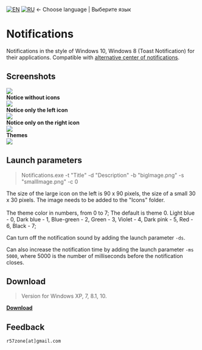 [![EN](https://user-images.githubusercontent.com/9499881/33184537-7be87e86-d096-11e7-89bb-f3286f752bc6.png)](https://github.com/r57zone/Notifications/)
[![RU](https://user-images.githubusercontent.com/9499881/27683795-5b0fbac6-5cd8-11e7-929c-057833e01fb1.png)](https://github.com/r57zone/Notifications/blob/master/README.RU.md) 
← Choose language | Выберите язык

# Notifications
Notifications in the style of Windows 10, Windows 8 (Toast Notification) for their applications. Compatible with [alternative center of notifications](https://github.com/r57zone/Notification-center).

## Screenshots
![](https://user-images.githubusercontent.com/9499881/54310409-c23e3a80-45eb-11e9-9a22-bfe1e3ef9707.png)<br>
**Notice without icons**<br>
![](https://cloud.githubusercontent.com/assets/9499881/8045036/ab2760c8-0e41-11e5-8cee-f70560396b72.png)<br>
**Notice only the left icon**<br>
![](https://cloud.githubusercontent.com/assets/9499881/8045046/c59390da-0e41-11e5-9b6b-348e84d29430.png)<br>
**Notice only on the right icon**<br>
![](https://cloud.githubusercontent.com/assets/9499881/8044982/61133a7a-0e41-11e5-94be-b1d80a1f2c52.png)<br>
**Themes**<br>
![](https://cloud.githubusercontent.com/assets/9499881/17571313/c4d142b6-5f60-11e6-953e-e4ae9891bc43.png)

## Launch parameters
>Notifications.exe -t "Title" -d "Description" -b "bigImage.png" -s "smallImage.png" -c 0

The size of the large icon on the left is 90 x 90 pixels, the size of a small 30 x 30 pixels. The image needs to be added to the "Icons" folder.<br><br>
The theme color in numbers, from 0 to 7; The default is theme 0. Light blue - 0, Dark blue - 1, Blue-green - 2, Green - 3, Violet - 4, Dark pink - 5, Red - 6, Black - 7;



Can turn off the notification sound by adding the launch parameter `-ds`.



Can also increase the notification time by adding the launch parameter `-ms 5000`, where 5000 is the number of milliseconds before the notification closes.
## Download
>Version for Windows XP, 7, 8.1, 10.

**[Download](https://github.com/r57zone/notifications/releases)**

## Feedback
`r57zone[at]gmail.com`